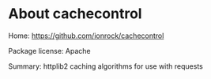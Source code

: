 About cachecontrol
==================

Home: https://github.com/ionrock/cachecontrol

Package license: Apache

Summary: httplib2 caching algorithms for use with requests
